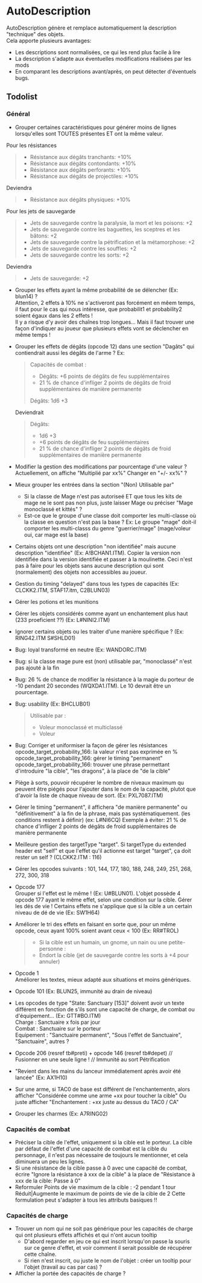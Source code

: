 # AutoDescription

AutoDescription génère et remplace automatiquement la description "technique" des objets.  
Cela apporte plusieurs avantages:
- Les descriptions sont normalisées, ce qui les rend plus facile à lire
- La description s'adapte aux éventuelles modifications réalisées par les mods
- En comparant les descriptions avant/après, on peut détecter d'éventuels bugs.

## Todolist

### Général

- Grouper certaines caractéristiques pour générer moins de lignes lorsqu'elles sont TOUTES présentes ET ont la même valeur.

Pour les résistances
> - Résistance aux dégâts tranchants: +10%
> - Résistance aux dégâts contondants: +10%
> - Résistance aux dégâts perforants: +10%
> - Résistance aux dégâts de projectiles: +10% 

Deviendra

> - Résistance aux dégâts physiques: +10%

Pour les jets de sauvegarde

> - Jets de sauvegarde contre la paralysie, la mort et les poisons: +2
> - Jets de sauvegarde contre les baguettes, les sceptres et les bâtons: +2
> - Jets de sauvegarde contre la pétrification et la métamorphose: +2
> - Jets de sauvegarde contre les souffles: +2
> - Jets de sauvegarde contre les sorts: +2

Deviendra

> - Jets de sauvegarde: +2

- Grouper les effets ayant la même probabilité de se délencher (Ex: blun14) ?  
  Attention, 2 effets à 10% ne s'activeront pas forcément en mêem temps, il faut pour le cas qui nous intéresse, que probabilit1 et probability2 soient égaux dans les 2 effets !  
  Il y a risque d'y avoir des chaînes trop longues...  Mais il faut trouver une façon d'indiquer au joueur que plusieurs effets vont se déclencher en même temps !
- Grouper les effets de dégâts (opcode 12) dans une section "Dagâts" qui contiendrait aussi les dégâts de l'arme ?
  Ex:
  > Capacités de combat :
  > - Dégâts: +6 points de dégâts de feu supplémentaires
  > - 21 % de chance d'infliger 2 points de dégâts de froid supplémentaires de manière permanente
  > 
  > Dégâts: 1d6 +3
  
  Deviendrait
  
  > Dégâts: 
  > - 1d6 +3
  > - +6 points de dégâts de feu supplémentaires
  > - 21 % de chance d'infliger 2 points de dégâts de froid supplémentaires de manière permanente
- Modifier la gestion des modifications par pourcentage d'une valeur ?  
  Actuellement, on affiche "Multiplié par xx%"
  Changer en "+/- xx%" ?
- Mieux grouper les entrées dans la section "(Non) Utilisable par"  
  - Si la classe de Mage n'est pas autoriseé ET que tous les kits de mage ne le sont pas non plus, juste laisser Mage ou préciser "Mage monoclassé et kittés" ?
  - Est-ce que le groupe d'une classe doit comporter les multi-classe où la classe en question n'est pas la base ?
  Ex: Le groupe "mage" doit-il comporter les multi-classs du genre "guerrier/mage" (mage/voleur oui, car mage est la base)
- Certains objets ont une description "non identifiée" mais aucune description "identifiée" (Ex: A!BCHAN1.ITM). Copier la version non identifiée dans la version identifiée et passer à la moulinette.
  Ceci n'est pas à faire pour les objets sans aucune description qui sont (normalement) des objets non accessibles au joueur.
- Gestion du timing "delayed" dans tous les types de capacités (Ex: CLCKK2.ITM, STAF17.itm, C2BLUN03) 
- Gérer les potions et les munitions
- Gérer les objets considérés comme ayant un enchantement plus haut (233 proeficient ??) (Ex: L#NINI2.ITM)
- Ignorer certains objets ou les traiter d'une manière spécifique ? (Ex: RING42.ITM S#SHLD01)
- Bug: loyal transformé en neutre (Ex: WANDORC.ITM)
- Bug: si la classe mage pure est (non) utilisable par, "monoclassé" n'est pas ajouté à la fin
- Bug: 26 % de chance de modifier la résistance à la magie du porteur de -10 pendant 20 secondes (WQXDA1.ITM). Le 10 devrait être un pourcentage.
- Bug: usability (Ex: BHCLUB01)
  > Utilisable par : 
  > - Voleur monoclassé et multiclassé
  > - Voleur
- Bug: Corriger et uniformiser la façon de gérer les résistances 
  opcode_target_probability_166: la valeur n'est pas exprimée en %
  opcode_target_probability_166: gérer le timing "permanent"
  opcode_target_probability_166: trouver une phrase permettant d'introduire "la cible", "les dragons", à la place de "de la cible" 
- Piège à sorts, pouvoir récupérer le nombre de niveaux maximum qu peuvent être piégés pour l'ajouter dans le nom de la capacité, plutot que d'avoir la liste de chaque niveau de sort. (Ex: PXL7087.ITM)
- Gérer le timing "permanent", il affichera "de manière permanente" ou "définitivement" à la fin de la phrase, mais pas systématiquement. (les conditions restent à définir) (ex: L#NI6CQ)
  Exemple à éviter: 21 % de chance d'infliger 2 points de dégâts de froid supplémentaires de manière permanente
- Meilleure gestion des targetType "target". Si targetType du extended header est "self" et que l'effet qu'il actionne est target "target", ça doit rester un self ? (CLCKK2.ITM : 116)
- Gérer les opcodes suivants : 101, 144, 177, 180, 188, 248, 249, 251, 268, 272, 300, 318
- Opcode 177  
  Grouper si l'effet est le même ! (Ex: U#BLUN01). L'objet possède 4 opcode 177 ayant le même effet, selon une condition sur la cible.
  Gérer les dés de vie ! Certains effets ne s'applique que si la cible a un certain niveau de dé de vie (Ex: SW1H64)
- Améliorer le tri des effets en faisant en sorte que, pour un même opcode, ceux ayant 100% soient avant ceux < 100 (Ex: RR#TROL)

  > - Si la cible est un humain, un gnome, un nain ou une petite-personne :
  >  -  Endort la cible (jet de sauvegarde contre les sorts à +4 pour annuler)
- Opcode 1  
  Améliorer les textes, mieux adapté aux situations et moins génériques.
- Opcode 101 (Ex: BLUN25, immunité au drain de niveau)
- Les opcodes de type "State: Sanctuary [153]" doivent avoir un texte différent en fonction de s'ils sont une capacité de charge, de combat ou d'équipement... (Ex: GTT#BO.ITM)  
  Charge : Sanctuaire x fois par jour  
  Combat : Sanctuaire sur le porteur  
  Equipement : "Sanctuaire permanent", "Sous l'effet de Sanctuaire", "Sanctuaire", autres ?
- Opcode 206 (resref tb#preti) + opcode 146 (resref tb#depet)
  // Fusionner en une seule ligne ! // Immunité au sort Pétrification
- "Revient dans les mains du lanceur immédiatement après avoir été lancée" (Ex: AX1H10)
- Sur une arme, si TAC0 de base est différent de l'enchantementn, alors afficher "Considérée comme une arme +xx pour toucher la cible"
  Ou juste afficher "Enchantement : +xx juste au dessus du TAC0 / CA"

- Grouper les charmes (Ex: A7RING02)
  

### Capacités de combat

- Préciser la cible de l'effet, uniquement si la cible est le porteur.
  La cible par défaut de l'effet d'une capacité de combat est la cible du personnage, il n'est pas nécessaire de toujours le mentionner, et cela diminuera un peu les lignes.
- Si une résistance de la cible passe à 0 avec une capacité de combat, écrire "Ignore la résistance à xxx de la cible" à la place de "Résistance à xxx de la cible: Passe à 0"
- Reformuler
  Points de vie maximum de la cible : -2 pendant 1 tour
  Réduit|Augmente le maximum de points de vie de la cible de 2
  Cette formulation peut s'adapter à tous les attributs basiques !!

### Capacités de charge

- Trouver un nom qui ne soit pas générique pour les capacités de charge qui ont plusieurs effets affichés et qui n'ont aucun tooltip
  - D'abord regarder en jeu ce qui est inscrit lorsqu'on passe la souris sur ce genre d'effet, et voir comment il serait possible de récupérer cette chaîne.
  - Si rien n'est inscrit, ou juste le nom de l'objet : créer un tooltip pour l'objet (travail au cas par cas) ?
- Afficher la portée des capacités de charge ?